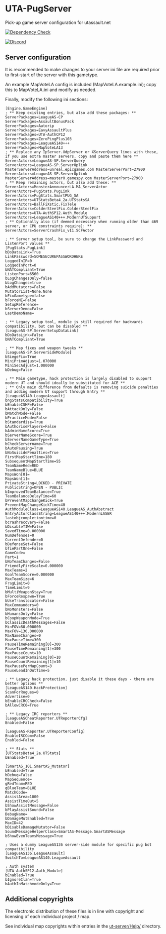 # UTA-PugServer
Pick-up game server configuration for utassault.net

[![Dependency Check](https://github.com/Sizzl/UTA-PugServer/actions/workflows/validate.yml/badge.svg)](https://github.com/Sizzl/UTA-PugServer/actions/workflows/validate.yml)

[![Discord](https://discordapp.com/api/guilds/250997389308067841/widget.png)](https://discord.gg/unbFxh2t66)

## Server configuration
It is recommended to make changes to your server ini file are required prior to first-start of the server with this gametype.

An example MapVoteLA config is included (MapVoteLA.example.ini); copy this to MapVoteLA.ini and modify as needed.

Finally, modify the following ini sections:

```
[Engine.GameEngine]
; ** Keep existing entries, but also add these packages: **
ServerPackages=LeagueAS-CP
ServerPackages=AssaultBonusPack
ServerPackages=Autorip
ServerPackages=EavyAssaultPlus
ServerPackages=UTA-AuthCP12
ServerPackages=ZeroPingPlus103
ServerPackages=LeagueAS140+++
ServerPackages=MapVoteLA13
; ** Replace any IpServer.UdpServer or XServerQuery lines with these, if you use extra master servers, copy and paste them here **
ServerActors=LeagueAS-SP.ServerQuery
ServerActors=LeagueAS-SP.ServerUplink MasterServerAddress=unreal.epicgames.com MasterServerPort=27900
ServerActors=LeagueAS-SP.ServerUplink MasterServerAddress=master0.gamespy.com MasterServerPort=27900
; ** Keep remaining actors, but also add these: **
ServerActors=MonsterAnnouncerLA.MA_ServerActor
ServerActors=PugStats.PugLink
ServerActors=PugStats.SmartPUG_SA
ServerActors=UTStatsBeta4_2a.UTStatsSA
ServerActors=BallFiXstic.FixTele
ServerActors=ColderSteelFix.ColderSteelFix
ServerActors=UTA-AuthSP12.Auth_Module
ServerActors=LeagueAS140+++.ModernUTSupport
; ** Optionally also (if deemed necessary when running older than 469 server, or CPU constraints require): **
ServerActors=ServerCrashFix_v11.SCFActor

; ** Server setup tool, be sure to change the LinkPassword and ListenPort values **
[PugStats.PugLink]
bDoDataLink=True
LinkPassword=SOMESECUREPASSWORDHERE
LoggedInIP=0
LoggedInPort=0
bNATCompliant=True
ListenPort=6560
bLogChangesOnly=false
bLogChanges=true
bAddMutators=False
MutatorList=None.None
bFixGametype=false
bForceME=False
SetupReference=
bServerDemo=False
LastDemoName=

; ** Legacy setup tool, module is still required for backwards compatibility, but can be disabled **
[LeagueAS-SP.ServerSetupDataLink]
bDoDataLink=False
bNATCompliant=True

; ** Map fixes and weapon tweaks **
[LeagueAS-SP.ServerSideModule]
bSiegeFix=True
MiniPrimAdjust=1.070000
MiniSecAdjust=1.080000
bDebug=False

; ** Main gametype, hack protection is largely disabled to support modern UT and should ideally be substituted for ACE **
; ** Only main difference from defaults is removing suicide penalties and adding modern UT support through Entry **
[LeagueAS140.LeagueAssault]
bngStatsCompatibility=True
bEnableCSHP=False
bAttackOnly=False
bMatchMode=False
bPracticeMode=False
bStandardise=True
bAuthorisePlayers=False
bAdminNameScore=True
bServerNameScore=True
bServerNameGameType=True
bCheckServername=True
bAutoPausing=True
bNoSuicidePenalties=True
FirstMapStartTime=180
SubsequentMapStartTime=55
TeamNameRed=RED
TeamNameBlue=BLUE
MapsWon[0]=
MapsWon[1]=
PrivateString=LOCKED - PRIVATE
PublicString=OPEN - PUBLIC
bImprovedTeamBalance=True
TeamBalanceDelayTime=60
bPreventMapChangeKick=True
PreventMapChangeKickTime=40
AuthModuleClass=LeagueAS140.LeagueAS_AuthAbstract
EntryActorClassString=LeagueAS140+++.ModernLASER
lastobjcompletiontime=0
bcrashrecovery=False
bDisableTIW=False
SavedTime=0.000000
NumDefenses=0
CurrentDefender=0
bDefenseSet=False
bTiePartOne=False
GameCode=
Part=1
bNoTeamChanges=False
FriendlyFireScale=0.000000
MaxTeams=2
GoalTeamScore=0.000000
MaxTeamSize=6
FragLimit=0
TimeLimit=9
bMultiWeaponStay=True
bForceRespawn=True
bUseTranslocator=False
MaxCommanders=0
bNoMonsters=False
bHumansOnly=False
bCoopWeaponMode=True
bClassicDeathMessages=False
MinFOV=80.000000
MaxFOV=130.000000
MaxNameChanges=0
MaxPauseTime=300
PauseTimeRemaining[0]=300
PauseTimeRemaining[1]=300
MaxPauseCount=10
PauseCountRemaining[0]=10
PauseCountRemaining[1]=10
MaxPausePerMapCount=3
PauseLeadInOutTime=5

; ** Legacy hack protection, just disable it these days - there are better options **
[LeagueAS140.HackProtection]
ScanForRogues=0
Advertise=0
bEnableCRCCheck=False
bAllowCRC0=True

; ** Legacy IRC reporters **
[LeagueASCheatReporter.UTReporterCfg]
Enabled=False

[LeagueAS-Reporter.UTReporterConfig]
EnableIRCCom=False
Enabled=False

; ** Stats **
[UTStatsBeta4_2a.UTStats]
bEnabled=True

[SmartAS_101.SmartAS_Mutator]
bEnabled=True
bDebug=False
MapSequence=
gRedTeam=RED
gBlueTeam=BLUE
MatchCode=
AssistArea=1000
AssistTimeOut=5
bShowAssistMessage=False
bPlayAssistSound=False
DebugName=
bDamageMutEnabled=True
MaxID=42
bDisableDamageMutator=False
SoundMessageHelperClass=SmartAS-Message.SmartASMessage
bShowEvenTeamsMessage=True

; Uses a dummy LeagueAS136 server-side module for specific pug bot compatibility
[LeagueAS136.LeagueAssault]
SwitchTo=LeagueAS140.LeagueAssault

; Auth system
[UTA-AuthSP12.Auth_Module]
bEnabled=True
bIgnoreClan=True
bAuthInMatchmodeOnly=True
```

## Additional copyrights
The electronic distribution of these files is in line with copyright and licensing of each individual project / map.

See individual map copyrights within entries in the [ut-server/Help/](ut-server/Help/) directory.
